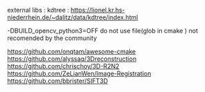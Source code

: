  external libs : kdtree : https://lionel.kr.hs-niederrhein.de/~dalitz/data/kdtree/index.html

 -DBUILD_opencv_python3=OFF
 do not use file(glob in cmake ) not recomended by the community

 https://github.com/onqtam/awesome-cmake
 https://github.com/alyssaq/3Dreconstruction
 https://github.com/chrischoy/3D-R2N2
 https://github.com/ZeLianWen/Image-Registration
 https://github.com/bbrister/SIFT3D